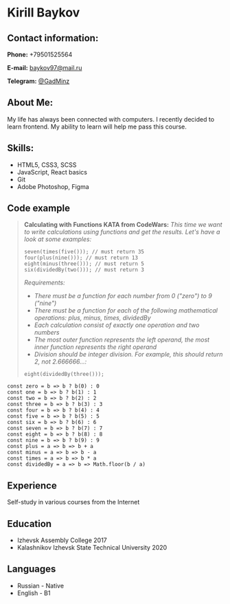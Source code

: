 # Kirill Baykov

## Contact information:

**Phone:** +79501525564

**E-mail:** baykov97@mail.ru

**Telegram:** [@GadMinz](https://t.me/GadMinz)

## About Me:

My life has always been connected with computers. I recently decided to learn frontend. My ability to learn will help me pass this course.

## Skills:

* HTML5, CSS3, SCSS
* JavaScript, React basics
* Git
* Adobe Photoshop, Figma

## Code example
>**Calculating with Functions KATA from CodeWars:** *This time we want to write calculations using functions and get the
results. Let's have a look at some examples:*
>```
>seven(times(five())); // must return 35
>four(plus(nine())); // must return 13
>eight(minus(three())); // must return 5
>six(dividedBy(two())); // must return 3
>```
>*Requirements:*
>* *There must be a function for each number from 0 ("zero") to 9 ("nine")*
>* *There must be a function for each of the following mathematical operations: plus, minus, times, dividedBy*
>* *Each calculation consist of exactly one operation and two numbers*
>* *The most outer function represents the left operand, the most inner function represents the right operand*
>* *Division should be integer division. For example, this should return 2, not 2.666666...:*
>```
>eight(dividedBy(three()));
>```
```
const zero = b => b ? b(0) : 0
const one = b => b ? b(1) : 1
const two = b => b ? b(2) : 2
const three = b => b ? b(3) : 3
const four = b => b ? b(4) : 4
const five = b => b ? b(5) : 5
const six = b => b ? b(6) : 6
const seven = b => b ? b(7) : 7
const eight = b => b ? b(8) : 8
const nine = b => b ? b(9) : 9
const plus = a => b => b + a
const minus = a => b => b - a
const times = a => b => b * a
const dividedBy = a => b => Math.floor(b / a)
```
## Experience
Self-study in various courses from the Internet
## Education
* Izhevsk Assembly College 2017
* Kalashnikov Izhevsk State Technical University 2020
## Languages
* Russian - Native
* English - B1